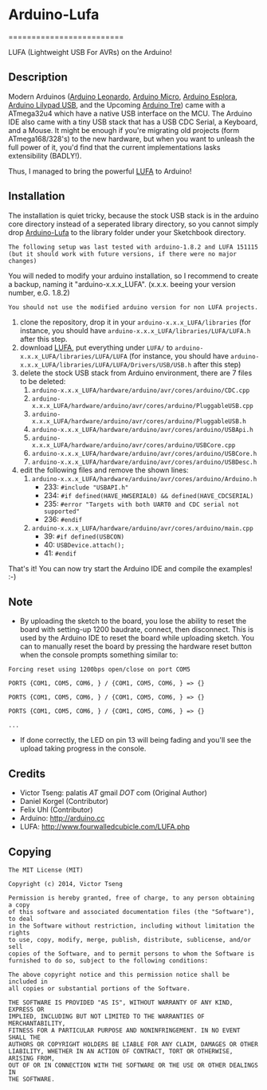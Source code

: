 # Arduino-Lufa
=========================

LUFA (Lightweight USB For AVRs) on the Arduino!

## Description

Modern Arduinos ([Arduino Leonardo], [Arduino Micro], [Arduino Esplora], [Arduino Lilypad USB], and the Upcoming [Arduino Tre]) came with a ATmega32u4 which have a native USB interface on the MCU. The Arduino IDE also came with a tiny USB stack that has a USB CDC Serial, a Keyboard, and a Mouse. It might be enough if you're migrating old projects (form ATmega168/328's) to the new hardware, but when you want to unleash the full power of it, you'd find that the current implementations lasks extensibility (BADLY!).

Thus, I managed to bring the powerful [LUFA] to Arduino!

[Arduino Leonardo]:http://arduino.cc/en/Main/ArduinoBoardLeonardo
[Arduino Micro]:http://arduino.cc/en/Main/ArduinoBoardMicro
[Arduino Esplora]:http://arduino.cc/en/Main/ArduinoBoardEsplora#.Uv9QRNySzkI
[Arduino Lilypad USB]:http://arduino.cc/en/Main/ArduinoBoardLilyPadUSB
[Arduino Tre]:http://arduino.cc/en/Main/ArduinoBoardTre

[LUFA]:http://www.fourwalledcubicle.com/LUFA.php

## Installation
The installation is quiet tricky, because the stock USB stack is in the arduino core directory instead of a seperated library directory, so you cannot simply drop [Arduino-Lufa] to the library folder under your Sketchbook directory.

    The following setup was last tested with arduino-1.8.2 and LUFA 151115 
    (but it should work with future versions, if there were no major changes)

You will neded to modify your arduino installation, so I recommend to create a backup, naming it "arduino-x.x.x_LUFA". (x.x.x. beeing your version number, e.G. 1.8.2)

    You should not use the modified arduino version for non LUFA projects.


1. clone the repository, drop it in your `arduino-x.x.x_LUFA/libraries` (for instance, you should have `arduino-x.x.x_LUFA/libraries/LUFA/LUFA.h` after this step.
2. download [LUFA], put everything under `LUFA/` to `arduino-x.x.x_LUFA/libraries/LUFA/LUFA` (for instance, you should have `arduino-x.x.x_LUFA/libraries/LUFA/LUFA/Drivers/USB/USB.h` after this step)
3. delete the stock USB stack from Arduino environment, there are 7 files to be deleted:
    1. `arduino-x.x.x_LUFA/hardware/arduino/avr/cores/arduino/CDC.cpp`
    2. `arduino-x.x.x_LUFA/hardware/arduino/avr/cores/arduino/PluggableUSB.cpp`
    3. `arduino-x.x.x_LUFA/hardware/arduino/avr/cores/arduino/PluggableUSB.h`
    4. `arduino-x.x.x_LUFA/hardware/arduino/avr/cores/arduino/USBApi.h`
    5. `arduino-x.x.x_LUFA/hardware/arduino/avr/cores/arduino/USBCore.cpp`
    6. `arduino-x.x.x_LUFA/hardware/arduino/avr/cores/arduino/USBCore.h`
    7. `arduino-x.x.x_LUFA/hardware/arduino/avr/cores/arduino/USBDesc.h`
4. edit the following files and remove the shown lines:
    1. `arduino-x.x.x_LUFA/hardware/arduino/avr/cores/arduino/Arduino.h`
        * 233: `#include "USBAPI.h"`
        * 234: `#if defined(HAVE_HWSERIAL0) && defined(HAVE_CDCSERIAL)`
        * 235: `#error "Targets with both UART0 and CDC serial not supported"`
        * 236: `#endif`
    2. `arduino-x.x.x_LUFA/hardware/arduino/avr/cores/arduino/main.cpp`
        * 39: `#if defined(USBCON)`
        * 40: `USBDevice.attach();`
        * 41: `#endif`

That's it! You can now try start the Arduino IDE and compile the examples! :-)

[Arduino-Lufa]:https://github.com/Palatis/Arduino-Lufa

## Note
* By uploading the sketch to the board, you lose the ability to reset the board with setting-up 1200 baudrate, connect, then disconnect. This is used by the Arduino IDE to reset the board while uploading sketch. You can to manually reset the board by pressing the hardware reset button when the console prompts something similar to:

<code>Forcing reset using 1200bps open/close on port COM5    
PORTS {COM1, COM5, COM6, } / {COM1, COM5, COM6, } => {}    
PORTS {COM1, COM5, COM6, } / {COM1, COM5, COM6, } => {}    
PORTS {COM1, COM5, COM6, } / {COM1, COM5, COM6, } => {}    
...</code>

* If done correctly, the LED on pin 13 will being fading and you'll see the upload taking progress in the console.

## Credits
* Victor Tseng: palatis _AT_ gmail _DOT_ com (Original Author)
* Daniel Korgel (Contributor)
* Felix Uhl (Contributor)
* Arduino: http://arduino.cc
* LUFA: http://www.fourwalledcubicle.com/LUFA.php

## Copying
    The MIT License (MIT)

    Copyright (c) 2014, Victor Tseng

    Permission is hereby granted, free of charge, to any person obtaining a copy
    of this software and associated documentation files (the "Software"), to deal
    in the Software without restriction, including without limitation the rights
    to use, copy, modify, merge, publish, distribute, sublicense, and/or sell
    copies of the Software, and to permit persons to whom the Software is
    furnished to do so, subject to the following conditions:

    The above copyright notice and this permission notice shall be included in
    all copies or substantial portions of the Software.

    THE SOFTWARE IS PROVIDED "AS IS", WITHOUT WARRANTY OF ANY KIND, EXPRESS OR
    IMPLIED, INCLUDING BUT NOT LIMITED TO THE WARRANTIES OF MERCHANTABILITY,
    FITNESS FOR A PARTICULAR PURPOSE AND NONINFRINGEMENT. IN NO EVENT SHALL THE
    AUTHORS OR COPYRIGHT HOLDERS BE LIABLE FOR ANY CLAIM, DAMAGES OR OTHER
    LIABILITY, WHETHER IN AN ACTION OF CONTRACT, TORT OR OTHERWISE, ARISING FROM,
    OUT OF OR IN CONNECTION WITH THE SOFTWARE OR THE USE OR OTHER DEALINGS IN
    THE SOFTWARE.
